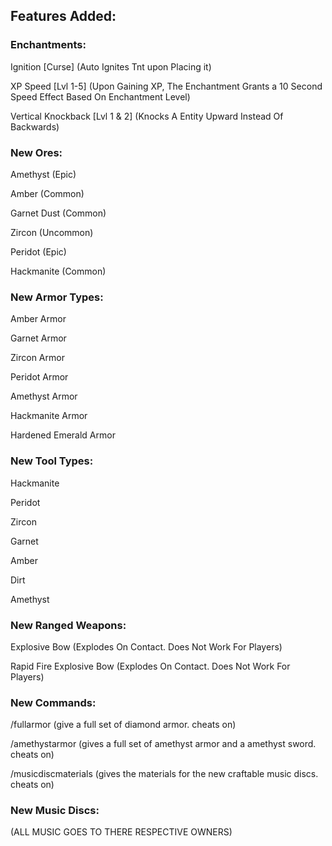 ## Features Added:

### Enchantments:
Ignition [Curse] (Auto Ignites Tnt upon Placing it)

XP Speed [Lvl 1-5] (Upon Gaining XP, The Enchantment Grants a 10 Second Speed Effect Based On Enchantment Level)

Vertical Knockback [Lvl 1 & 2] (Knocks A Entity Upward Instead Of Backwards)



### New Ores:

Amethyst (Epic)

Amber (Common)

Garnet Dust (Common)

Zircon (Uncommon)

Peridot (Epic)

Hackmanite (Common)


### New Armor Types:

Amber Armor

Garnet Armor

Zircon Armor

Peridot Armor 

Amethyst Armor

Hackmanite Armor

Hardened Emerald Armor

### New Tool Types:

Hackmanite

Peridot

Zircon

Garnet

Amber

Dirt

Amethyst

### New Ranged Weapons:

Explosive Bow (Explodes On Contact. Does Not Work For Players)

Rapid Fire Explosive Bow (Explodes On Contact. Does Not Work For Players)


### New Commands:

/fullarmor (give a full set of diamond armor. cheats on)

/amethystarmor (gives a full set of amethyst armor and a amethyst sword. cheats on)

/musicdiscmaterials (gives the materials for the new craftable music discs. cheats on)


### New Music Discs:
(ALL MUSIC GOES TO THERE RESPECTIVE OWNERS)

